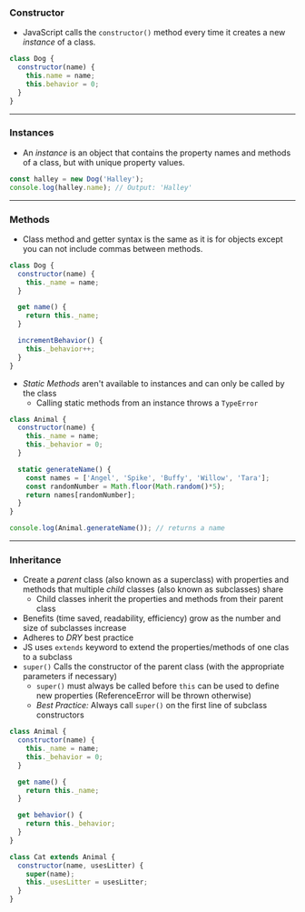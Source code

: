 ### Constructor 

-  JavaScript calls the `constructor()` method every time it creates a new *instance* of a class.

```javascript
class Dog {
  constructor(name) {
    this.name = name;
    this.behavior = 0;
  }
}
```

---

### Instances

- An *instance* is an object that contains the property names and methods of a class, but with unique property values.

```javascript
const halley = new Dog('Halley');
console.log(halley.name); // Output: 'Halley'
```

---

### Methods

- Class method and getter syntax is the same as it is for objects except you can not include commas between methods.

```javascript
class Dog {
  constructor(name) {
    this._name = name;
  }

  get name() {
    return this._name;
  }

  incrementBehavior() {
    this._behavior++;
  }
}
```

- *Static Methods* aren't available to instances and can only be called by the class
  - Calling static methods from an instance throws a `TypeError`

```javascript
class Animal {
  constructor(name) {
    this._name = name;
    this._behavior = 0;
  }

  static generateName() {
    const names = ['Angel', 'Spike', 'Buffy', 'Willow', 'Tara'];
    const randomNumber = Math.floor(Math.random()*5);
    return names[randomNumber];
  }
} 

console.log(Animal.generateName()); // returns a name

```



---

### Inheritance

- Create a *parent* class (also known as a superclass) with properties and methods that multiple *child* classes (also known as subclasses) share 
  - Child classes inherit the properties and methods from their parent class
- Benefits (time saved, readability, efficiency) grow as the number and size of subclasses increase
- Adheres to *DRY* best practice 
- JS uses `extends` keyword to extend the properties/methods of one clas to a subclass
- `super()` Calls the constructor of the parent class (with the appropriate parameters if necessary)
  - `super()` must always be called before `this` can be used to define new properties (ReferenceError will be thrown otherwise)
  - *Best Practice:* Always call `super()` on the first line of subclass constructors

```javascript
class Animal {
  constructor(name) {
    this._name = name;
    this._behavior = 0;
  }

  get name() {
    return this._name;
  }

  get behavior() {
    return this._behavior;
  }
} 

class Cat extends Animal {
  constructor(name, usesLitter) {
    super(name);
    this._usesLitter = usesLitter;
  }
}
```

